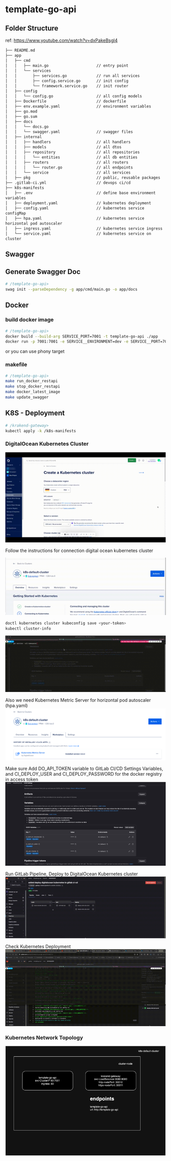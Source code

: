 # template-go-api

## Folder Structure
ref: https://www.youtube.com/watch?v=dxPakeBsgl4
```
├── README.md
├── app
│   ├── cmd
│   │   ├── main.go                     // entry point
│   │   └── services
│   │       ├── services.go             // run all services
│   │       ├── config.service.go       // init config
│   │       └── framework.service.go    // init router
│   ├── config
│   │   └── config.go                   // all config models
│   ├── Dockerfile                      // dockerfile
│   ├── env.example.yaml                // environment variables
│   ├── go.mod
│   ├── go.sum
│   ├── docs
│   │   └── docs.go
│   │   └── swagger.yaml                // swagger files
│   ├── internal
│   │   ├── handlers                    // all handlers
│   │   ├── models                      // all dtos
│   │   ├── repository                  // all repositories
│   │   │   └── entities                // all db entities
│   │   ├── routers                     // all routers
│   │   │   └── router.go               // all endpoints
│   │   └── service                     // all services
│   ├── pkg                             // public, reusable packages
├── .gitlab-ci.yml                      // devops ci/cd
├── k8s-manifests
│   ├── .env                            // define base environment variables
│   ├── deployment.yaml                 // kubernetes deployment
│   ├── config.yaml                     // kubernetes service configMap
│   ├── hpa.yaml                        // kubernetes service horizontal pod autoscaler
│   ├── ingress.yaml                    // kubernetes service ingress
│   └── service.yaml                    // kubernetes service on cluster
```

## Swagger
## Generate Swagger Doc
```sh
# /template-go-api>
swag init --parseDependency -g app/cmd/main.go -o app/docs
```

## Docker
### build docker image
```sh
# /template-go-api>
docker build --build-arg SERVICE_PORT=7001 -t template-go-api ./app
docker run -p 7001:7001 -e SERVICE__ENVIRONMENT=dev -e SERVICE__PORT=7001 --name template-go-api template-go-api
```
or you can use phony target
### makefile
```sh
# /template-go-api>
make run_docker_restapi
make stop_docker_restapi
make docker_latest_image
make update_swagger
```
## K8S - Deployment
```sh
# /krakend-gateway>
kubectl apply -k /k8s-manifests
```

### DigitalOcean Kubernetes Cluster
![Gif](etc/digitalocean-kubernetes.gif)

Follow the instructions for connection digital ocean kubernetes cluster

![Gif](etc/digitalocean-connection-cluster.gif)

```sh
doctl kubernetes cluster kubeconfig save <your-token>
kubectl cluster-info
```
![Gif](etc/check-kubernetes-connection.gif)

Also we need Kubernetes Metric Server for horizontal pod autoscaler (hpa.yaml)
![Screenshot](etc/digitalocean-marketplace.png?raw=true)

Make sure Add DO_API_TOKEN variable to GitLab CI/CD Settings Variables, and CI_DEPLOY_USER and CI_DEPLOY_PASSWORD for the docker registry in access token
![Screenshot](etc/gitlab-variables.png?raw=true)

Run GitLab Pipeline, Deploy to DigitalOcean Kubernetes cluster
![Gif](etc/gitlab-pipeline-deploy-dok.gif)

Check Kubernetes Deployment
![Gif](etc/check-kubernetes-deployment.gif)

### Kubernetes Network Topology
![Screenshot](etc/kubernetes-network-topology.drawio.png?raw=true)